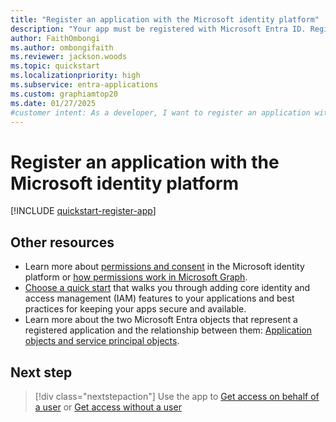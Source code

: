 ```yaml
---
title: "Register an application with the Microsoft identity platform"
description: "Your app must be registered with Microsoft Entra ID. Registering your app establishes a trust relationship and allows the app to access protected resources in the Microsoft cloud."
author: FaithOmbongi
ms.author: ombongifaith
ms.reviewer: jackson.woods
ms.topic: quickstart
ms.localizationpriority: high
ms.subservice: entra-applications
ms.custom: graphiamtop20
ms.date: 01/27/2025
#customer intent: As a developer, I want to register an application with the Microsoft identity platform, so that I can use it to access data in the Microsoft cloud.
---
```


# Register an application with the Microsoft identity platform

[!INCLUDE [quickstart-register-app](includes/quickstart-register-app.md)]

## Other resources

- Learn more about [permissions and consent](/azure/active-directory/develop/v2-permissions-and-consent) in the Microsoft identity platform or [how permissions work in Microsoft Graph](permissions-overview.md).
- [Choose a quick start](/azure/active-directory/develop/#get-started) that walks you through adding core identity and access management (IAM) features to your applications and best practices for keeping your apps secure and available.
- Learn more about the two Microsoft Entra objects that represent a registered application and the relationship between them: [Application objects and service principal objects](/azure/active-directory/develop/app-objects-and-service-principals).

## Next step

> [!div class="nextstepaction"]
> Use the app to [Get access on behalf of a user](auth-v2-user.md) or [Get access without a user](auth-v2-service.md)
